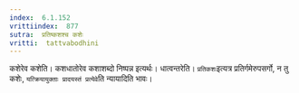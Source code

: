 ```yaml
---
index:  6.1.152
vrittiindex:  877
sutra:  प्रतिष्कशश्च कशेः
vritti:  tattvabodhini 
---
```


कशेरेव कशेति। कशधातोरेव कशाशब्दो निष्पन्न इत्यर्थः। धात्वन्तरेति। `प्रतिकशः`इत्यत्र प्रतिर्गमेरुपसर्गो, न तु कशेः, `यत्क्रियायुक्ताः प्रादयस्तं प्रत्येवे`ति न्यायादिति भावः।

